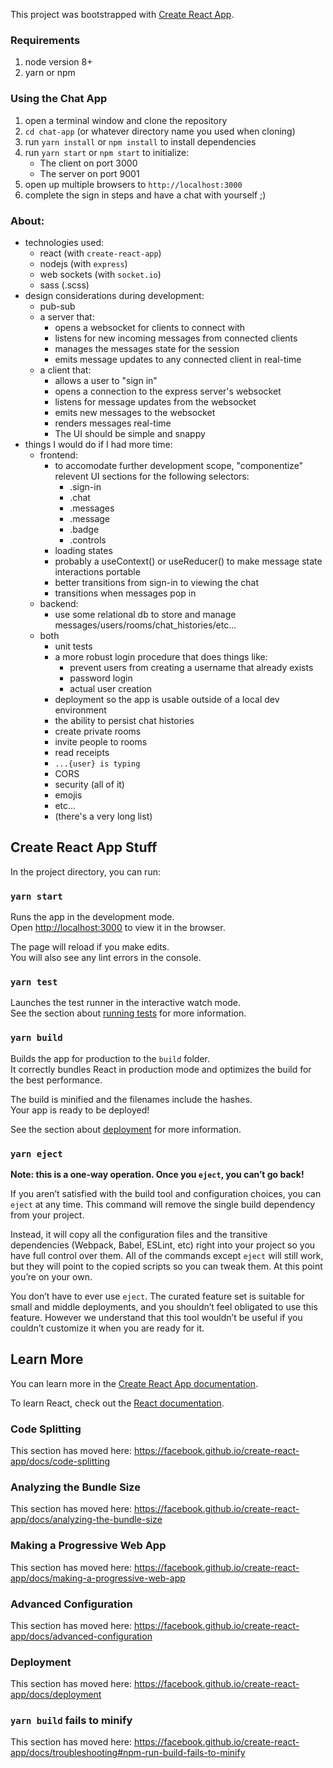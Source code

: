 This project was bootstrapped with [Create React App](https://github.com/facebook/create-react-app).

### Requirements
1. node version 8+
2. yarn or npm

### Using the Chat App
1. open a terminal window and clone the repository
2. `cd chat-app` (or whatever directory name you used when cloning)
3. run `yarn install` or `npm install` to install dependencies
4. run `yarn start` or `npm start` to initialize:
	* The client on port 3000
	* The server on port 9001
5. open up multiple browsers to `http://localhost:3000`
6. complete the sign in steps and have a chat with yourself ;)

### About:
- technologies used:
    - react (with `create-react-app`)
    - nodejs (with `express`)
    - web sockets (with `socket.io`)
    - sass (.scss)
- design considerations during development:
    - pub-sub
    - a server that:
        - opens a websocket for clients to connect with
        - listens for new incoming messages from connected clients
        - manages the messages state for the session
        - emits message updates to any connected client in real-time
    - a client that:
        - allows a user to "sign in"
        - opens a connection to the express server's websocket
        - listens for message updates from the websocket
        - emits new messages to the websocket
        - renders messages real-time
        - The UI should be simple and snappy
- things I would do if I had more time:
    - frontend:
        - to accomodate further development scope, "componentize" relevent UI sections for the following selectors:
            - .sign-in
            - .chat
            - .messages
            - .message
            - .badge
            - .controls
        - loading states
        - probably a useContext() or useReducer() to make message state interactions portable
        - better transitions from sign-in to viewing the chat
        - transitions when messages pop in
    - backend:
        - use some relational db to store and manage messages/users/rooms/chat_histories/etc...
    - both
        - unit tests
        - a more robust login procedure that does things like:
			- prevent users from creating a username that already exists
            - password login
            - actual user creation
		- deployment so the app is usable outside of a local dev environment
        - the ability to persist chat histories
        - create private rooms
        - invite people to rooms
        - read receipts
        - `...{user} is typing`
        - CORS
        - security (all of it)
        - emojis
        - etc...
        - (there's a very long list)

## Create React App Stuff

In the project directory, you can run:

### `yarn start`

Runs the app in the development mode.<br />
Open [http://localhost:3000](http://localhost:3000) to view it in the browser.

The page will reload if you make edits.<br />
You will also see any lint errors in the console.

### `yarn test`

Launches the test runner in the interactive watch mode.<br />
See the section about [running tests](https://facebook.github.io/create-react-app/docs/running-tests) for more information.

### `yarn build`

Builds the app for production to the `build` folder.<br />
It correctly bundles React in production mode and optimizes the build for the best performance.

The build is minified and the filenames include the hashes.<br />
Your app is ready to be deployed!

See the section about [deployment](https://facebook.github.io/create-react-app/docs/deployment) for more information.

### `yarn eject`

**Note: this is a one-way operation. Once you `eject`, you can’t go back!**

If you aren’t satisfied with the build tool and configuration choices, you can `eject` at any time. This command will remove the single build dependency from your project.

Instead, it will copy all the configuration files and the transitive dependencies (Webpack, Babel, ESLint, etc) right into your project so you have full control over them. All of the commands except `eject` will still work, but they will point to the copied scripts so you can tweak them. At this point you’re on your own.

You don’t have to ever use `eject`. The curated feature set is suitable for small and middle deployments, and you shouldn’t feel obligated to use this feature. However we understand that this tool wouldn’t be useful if you couldn’t customize it when you are ready for it.

## Learn More

You can learn more in the [Create React App documentation](https://facebook.github.io/create-react-app/docs/getting-started).

To learn React, check out the [React documentation](https://reactjs.org/).

### Code Splitting

This section has moved here: https://facebook.github.io/create-react-app/docs/code-splitting

### Analyzing the Bundle Size

This section has moved here: https://facebook.github.io/create-react-app/docs/analyzing-the-bundle-size

### Making a Progressive Web App

This section has moved here: https://facebook.github.io/create-react-app/docs/making-a-progressive-web-app

### Advanced Configuration

This section has moved here: https://facebook.github.io/create-react-app/docs/advanced-configuration

### Deployment

This section has moved here: https://facebook.github.io/create-react-app/docs/deployment

### `yarn build` fails to minify

This section has moved here: https://facebook.github.io/create-react-app/docs/troubleshooting#npm-run-build-fails-to-minify
